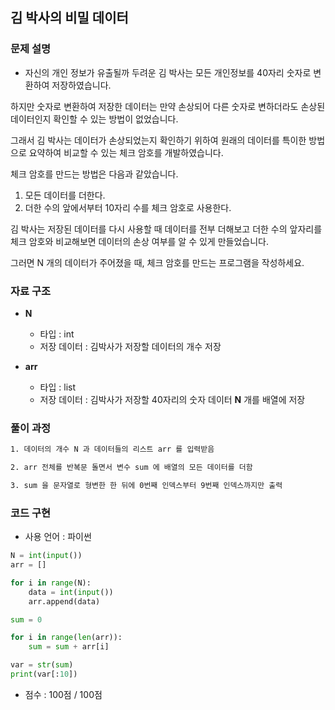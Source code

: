 ## 김 박사의 비밀 데이터

### 문제 설명

- 자신의 개인 정보가 유출될까 두려운 김 박사는 모든 개인정보를 40자리 숫자로 변환하여 저장하였습니다.

하지만 숫자로 변환하여 저장한 데이터는 만약 손상되어 다른 숫자로 변하더라도 손상된 데이터인지 확인할 수 있는 방법이 없었습니다.

그래서 김 박사는 데이터가 손상되었는지 확인하기 위하여 원래의 데이터를 특이한 방법으로 요약하여 비교할 수 있는 체크 암호를 개발하였습니다.

체크 암호를 만드는 방법은 다음과 같았습니다.

1. 모든 데이터를 더한다.
2. 더한 수의 앞에서부터 10자리 수를 체크 암호로 사용한다.

김 박사는 저장된 데이터를 다시 사용할 때 데이터를 전부 더해보고 더한 수의 앞자리를 체크 암호와 비교해보면 데이터의 손상 여부를 알 수 있게 만들었습니다.

그러면 N 개의 데이터가 주어졌을 때, 체크 암호를 만드는 프로그램을 작성하세요.

### 자료 구조

- **N**
    - 타입 : int
    - 저장 데이터 : 김박사가 저장할 데이터의 개수 저장

- **arr**
    - 타입 : list
    - 저장 데이터 : 김박사가 저장할 40자리의 숫자 데이터 **N** 개를 배열에 저장


### 풀이 과정

```txt
1. 데이터의 개수 N 과 데이터들의 리스트 arr 를 입력받음

2. arr 전체를 반복문 돌면서 변수 sum 에 배열의 모든 데이터를 더함

3. sum 을 문자열로 형변한 한 뒤에 0번째 인덱스부터 9번째 인덱스까지만 출력
```

### 코드 구현
- 사용 언어 : 파이썬

```python
N = int(input())
arr = []

for i in range(N):
    data = int(input())
    arr.append(data)

sum = 0

for i in range(len(arr)):
    sum = sum + arr[i]

var = str(sum)
print(var[:10])
```

- 점수 : 100점 / 100점

